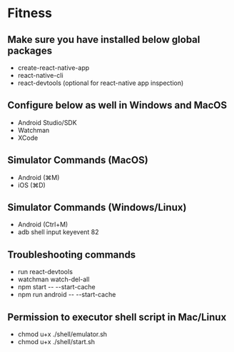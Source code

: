# Fitness

## Make sure you have installed below global packages

- create-react-native-app
- react-native-cli
- react-devtools (optional for react-native app inspection)

## Configure below as well in Windows and MacOS

- Android Studio/SDK
- Watchman
- XCode

## Simulator Commands (MacOS)

- Android (⌘M)
- iOS (⌘D)

## Simulator Commands (Windows/Linux)

- Android (Ctrl+M)
- adb shell input keyevent 82

## Troubleshooting commands

- run react-devtools
- watchman watch-del-all
- npm start -- --start-cache
- npm run android -- --start-cache

## Permission to executor shell script in Mac/Linux

- chmod u+x ./shell/emulator.sh
- chmod u+x ./shell/start.sh
